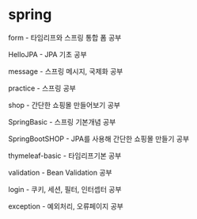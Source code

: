 # spring
form - 타임리프와 스프링 통합 폼 공부

HelloJPA - JPA 기초 공부

message - 스프링 메시지, 국제화 공부

practice - 스프링 공부

shop - 간단한 쇼핑몰 만들어보기 공부

SpringBasic - 스프링 기본개념 공부

SpringBootSHOP - JPA를 사용해 간단한 쇼핑몰 만들기 공부

thymeleaf-basic - 타임리프기본 공부

validation - Bean Validation 공부

login - 쿠키, 세션, 필터, 인터셉터 공부

exception - 예외처리, 오류페이지 공부